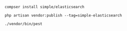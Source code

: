 ```compser install simple/elasticsearch```

```php artisan vendor:publish --tag=simple-elasticsearch```

```./vendor/bin/pest```